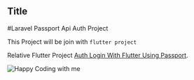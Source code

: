 ## Title

#Laravel Passport Api Auth Project

This Project will be join with `flutter project`

Relative Flutter Project [Auth Login With Flutter Using Passport](https://github.com/veerLH).


![Happy Coding with me](https://octodex.github.com/images/yaktocat.png)
